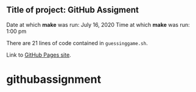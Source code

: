 ## Title of project: GitHub Assigment

Date at which **make** was run: July 16, 2020
Time at which **make** was run: 1:00 pm

There are 21 lines of code contained in `guessinggame.sh`.

Link to [GitHub Pages site](https://katiejmclaughlin.github.io/githubassignment/).

# githubassignment
